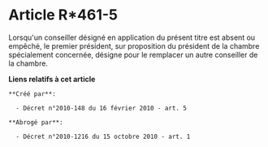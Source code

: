 # Article R*461-5

Lorsqu'un conseiller désigné en application du présent titre est absent ou empêché, le premier président, sur proposition du
président de la chambre spécialement concernée, désigne pour le remplacer un autre conseiller de la chambre.

**Liens relatifs à cet article**

	**Créé par**:

	  - Décret n°2010-148 du 16 février 2010 - art. 5

	**Abrogé par**:

	  - Décret n°2010-1216 du 15 octobre 2010 - art. 1
